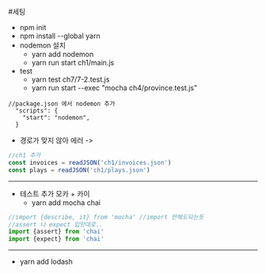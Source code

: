 #세팅

- npm init
- npm install --global yarn
- nodemon 설치
  - yarn add nodemon
  - yarn run start ch1/main.js
- test
  - yarn test ch7/7-2.test.js
  - yarn run start --exec "mocha ch4/province.test.js"
```
//package.json 에서 nodemon 추가
  "scripts": {
    "start": "nodemon",
  }
```
  - 경로가 맞지 않아 에러 ->
```js
//ch1 추가
const invoices = readJSON('ch1/invoices.json')
const plays = readJSON('ch1/plays.json')
```

---
- 테스트 추가 모카 + 카이
  - yarn add mocha chai
```js
//import {describe, it} from 'mocha' //import 안해도되는듯
//assert 나 expect 입맛대로..
import {assert} from 'chai'
import {expect} from 'chai'
```

---
- yarn add lodash 
